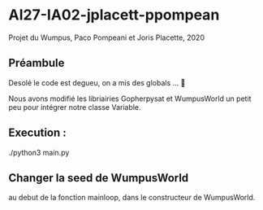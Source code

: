 # AI27-IA02-jplacett-ppompean

Projet du Wumpus, Paco Pompeani et Joris Placette, 2020

## Préambule

Desolé  le code est degueu, on a mis des globals ... 🐷

Nous avons modifié les libriairies Gopherpysat et WumpusWorld un petit peu pour intégrer notre classe Variable.

## Execution : 

./python3 main.py

## Changer la seed de WumpusWorld

au debut de la fonction mainloop, dans le constructeur de WumpusWorld.

